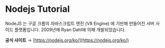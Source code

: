# Nodejs Tutorial

NodeJS 는 구글 크롬의 자바스크립트 엔진 (V8 Engine) 에 기반해 만들어진 서버 사이드 플랫폼입니다. 2009년에 Ryan Dahl에 의해 개발되었습니다. 

**공식 사이트** → [https://nodejs.org/ko/](https://nodejs.org/ko/)




